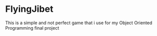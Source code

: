 # FlyingJibet
This is a simple and not perfect game that i use for my Object Oriented Programming final project
